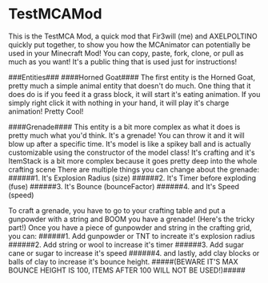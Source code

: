 # TestMCAMod
This is the TestMCA Mod, a quick mod that Fir3will (me) and AXELPOLTINO quickly put together,
to show you how the MCAnimator can potentially be used in your Minecraft Mod!
You can copy, paste, fork, clone, or pull as much as you want! It's a public thing that is used just for instructions!

###Entities###
####Horned Goat####
The first entity is the Horned Goat, pretty much a simple animal entity that doesn't do much.
One thing that it does do is if you feed it a grass block, it will start it's eating animation.
If you simply right click it with nothing in your hand, it will play it's charge animation! Pretty Cool!

####Grenade####
This entity is a bit more complex as what it does is pretty much what you'd think. It's a grenade!
You can throw it and it will blow up after a specific time.
It's model is like a spikey ball and is actually customizable using the constructor of the model class!
It's crafting and it's ItemStack is a bit more complex because it goes pretty deep into the whole crafting scene
There are multiple things you can change about the grenade:
######1. It's Explosion Radius (size)
######2. It's Timer before exploding (fuse)
######3. It's Bounce (bounceFactor)
######4. and It's Speed (speed)

To craft a grenade, you have to go to your crafting table and put a gunpowder with a string and BOOM you have a grenade!
(Here's the tricky part!)
Once you have a piece of gunpowder and string in the crafting grid, you can:
######1. Add gunpowder or TNT to increate it's explosion radius
######2. Add string or wool to increase it's timer
######3. Add sugar cane or sugar to increase it's speed
######4. and lastly, add clay blocks or balls of clay to increase it's bounce height. 
#####(BEWARE IT'S MAX BOUNCE HEIGHT IS 100, ITEMS AFTER 100 WILL NOT BE USED!)#####
